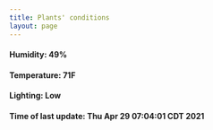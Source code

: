 ```yaml
---
title: Plants' conditions
layout: page
---
```



#### Humidity: 49%
#### Temperature: 71F
#### Lighting: Low
#### Time of last update: Thu Apr 29 07:04:01 CDT 2021
